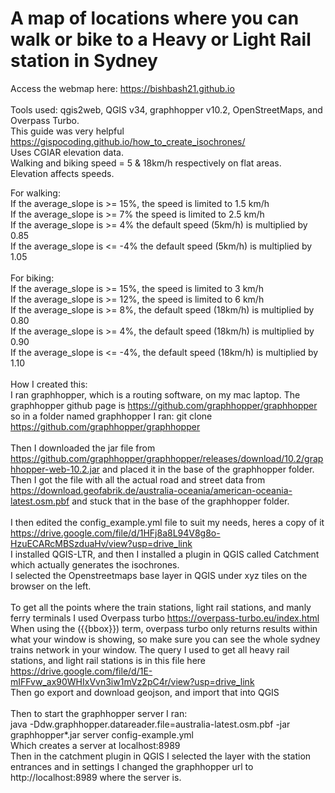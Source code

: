 # A map of locations where you can walk or bike to a Heavy or Light Rail station in Sydney
Access the webmap here: https://bishbash21.github.io <br>
<br>
Tools used: qgis2web, QGIS v34, graphhopper v10.2, OpenStreetMaps, and Overpass Turbo.<br>
This guide was very helpful https://gispocoding.github.io/how_to_create_isochrones/<br>
Uses CGIAR elevation data. <br>
Walking and biking speed = 5 & 18km/h respectively on flat areas. <br> 
Elevation affects speeds. <br>

For walking: <br>
If the average_slope is >= 15%, the speed is limited to 1.5 km/h <br>
If the average_slope is >=  7% the speed is limited to 2.5 km/h <br>
If the average_slope is >=  4% the default speed (5km/h) is multiplied by 0.85 <br>
If the average_slope is <= -4% the default speed (5km/h) is multiplied by 1.05 <br>
<br>
For biking: <br>
If the average_slope is >= 15%, the speed is limited to 3 km/h <br>
If the average_slope is >= 12%, the speed is limited to 6 km/h <br>
If the average_slope is >= 8%, the default speed (18km/h) is multiplied by 0.80 <br>
If the average_slope is >= 4%, the default speed (18km/h) is multiplied by 0.90 <br>
If the average_slope is <= -4%, the default speed (18km/h) is multiplied by 1.10 <br>
<br>
How I created this: <br>
I ran graphhopper, which is a routing software, on my mac laptop. The graphhopper github page is https://github.com/graphhopper/graphhopper so in a folder named graphhopper I ran:
git clone https://github.com/graphhopper/graphhopper<br>
<br>
Then I downloaded the jar file from https://github.com/graphhopper/graphhopper/releases/download/10.2/graphhopper-web-10.2.jar and placed it in the base of the graphhopper folder.<br>
Then I got the file with all the actual road and street data from https://download.geofabrik.de/australia-oceania/american-oceania-latest.osm.pbf and stuck that in the base of the graphhopper folder. <br>
<br>
I then edited the config_example.yml file to suit my needs, heres a copy of it https://drive.google.com/file/d/1HFj8a8L94V8g8o-HzuECARcMBSzduaHv/view?usp=drive_link<br>
I installed QGIS-LTR, and then I installed a plugin in QGIS called Catchment which actually generates the isochrones.<br>
I selected the Openstreetmaps base layer in QGIS under xyz tiles on the browser on the left.<br>
<br>
To get all the points where the train stations, light rail stations, and manly ferry terminals I used Overpass turbo https://overpass-turbo.eu/index.html<br>
When using the ({{bbox}}) term, overpass turbo only returns results within what your window is showing, so make sure you can see the whole sydney trains network in your window. The query I used to get all heavy rail stations, and light rail stations is in this file here
https://drive.google.com/file/d/1E-mIFFvw_ax90WHIxVvn3iw1mVz2pC4r/view?usp=drive_link<br>
Then go export and download geojson, and import that into QGIS<br>
<br>
Then to start the graphhopper server I ran:<br>
java -Ddw.graphhopper.datareader.file=australia-latest.osm.pbf -jar graphhopper*.jar server config-example.yml<br>
Which creates a server at localhost:8989<br>
Then in the catchment plugin in QGIS I selected the layer with the station entrances and in settings I changed the graphhopper url to http://localhost:8989 where the server is. <br>
